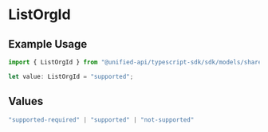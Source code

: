 # ListOrgId

## Example Usage

```typescript
import { ListOrgId } from "@unified-api/typescript-sdk/sdk/models/shared";

let value: ListOrgId = "supported";
```

## Values

```typescript
"supported-required" | "supported" | "not-supported"
```